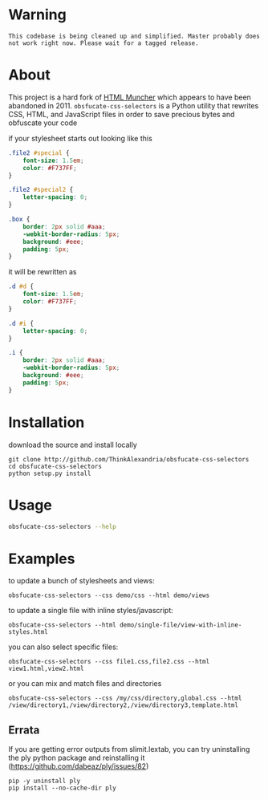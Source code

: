 # Warning
    This codebase is being cleaned up and simplified. Master probably does
    not work right now. Please wait for a tagged release.

# About

This project is a hard fork of [HTML Muncher](https://github.com/ccampbell/html-obsfucate-css-selectorser.git) which appears to have been abandoned in 2011. `obsfucate-css-selectors` is a Python utility that rewrites CSS, HTML, and JavaScript files in order to save precious bytes and obfuscate your code

if your stylesheet starts out looking like this
```css
.file2 #special {
    font-size: 1.5em;
    color: #F737FF;
}

.file2 #special2 {
    letter-spacing: 0;
}

.box {
    border: 2px solid #aaa;
    -webkit-border-radius: 5px;
    background: #eee;
    padding: 5px;
}
```
it will be rewritten as
```css
.d #d {
    font-size: 1.5em;
    color: #F737FF;
}

.d #i {
    letter-spacing: 0;
}

.i {
    border: 2px solid #aaa;
    -webkit-border-radius: 5px;
    background: #eee;
    padding: 5px;
}
```

# Installation

download the source and install locally

```
git clone http://github.com/ThinkAlexandria/obsfucate-css-selectors
cd obsfucate-css-selectors
python setup.py install
```

# Usage

```bash
obsfucate-css-selectors --help
```

# Examples

to update a bunch of stylesheets and views:
```
obsfucate-css-selectors --css demo/css --html demo/views
```

to update a single file with inline styles/javascript:
```
obsfucate-css-selectors --html demo/single-file/view-with-inline-styles.html
```

you can also select specific files:
```
obsfucate-css-selectors --css file1.css,file2.css --html view1.html,view2.html
```

or you can mix and match files and directories
```
obsfucate-css-selectors --css /my/css/directory,global.css --html /view/directory1,/view/directory2,/view/directory3,template.html
```

## Errata
If you are getting error outputs from slimit.lextab, you can try uninstalling the
ply python package and reinstalling it (https://github.com/dabeaz/ply/issues/82)
```
pip -y uninstall ply
pip install --no-cache-dir ply
```
